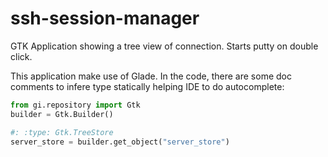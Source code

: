 # ssh-session-manager
GTK Application showing a tree view of connection. Starts putty on double click.

This application make use of Glade.
In the code, there are some doc comments to infere type statically helping IDE to do autocomplete:

```python
from gi.repository import Gtk
builder = Gtk.Builder()

#: :type: Gtk.TreeStore
server_store = builder.get_object("server_store")
```

